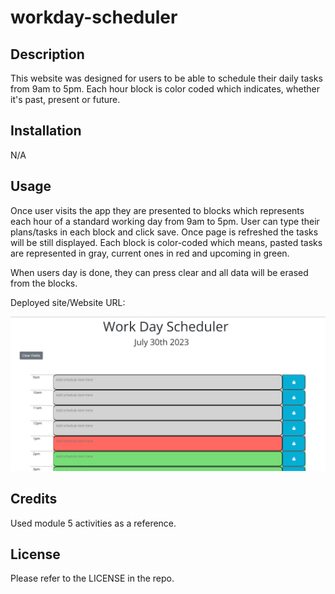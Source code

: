 # workday-scheduler

## Description

This website was designed for users to be able to schedule their daily tasks from 9am to 5pm. Each hour block is color coded which indicates, whether it's past, present or future.  


## Installation

N/A

## Usage
Once user visits the app they are presented to blocks which represents each hour of a standard working day from 9am to 5pm. User can type their plans/tasks in each block and click save. Once page is refreshed the tasks will be still displayed. Each block is color-coded which means, pasted tasks are represented in gray, current ones in red and upcoming in green. 

When  users day is done, they can press clear and all data will be erased from the blocks. 



Deployed site/Website URL: 

![Alt text](image.png)

## Credits

Used module 5 activities as a reference. 


## License

Please refer to the LICENSE in the repo.
